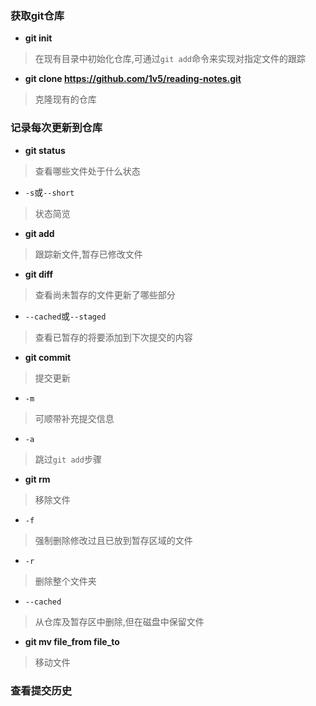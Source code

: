 ### 获取git仓库
- **git init**
>在现有目录中初始化仓库,可通过`git add`命令来实现对指定文件的跟踪

- **git clone https://github.com/1v5/reading-notes.git**
>克隆现有的仓库

### 记录每次更新到仓库
- **git status**
>查看哪些文件处于什么状态

  - `-s`或`--short`
  >状态简览

- **git add**
>跟踪新文件,暂存已修改文件

- **git diff**
>查看尚未暂存的文件更新了哪些部分

  - `--cached`或`--staged`
  >查看已暂存的将要添加到下次提交的内容

- **git commit**
>提交更新

  - `-m`
  >可顺带补充提交信息

  - `-a`
  >跳过`git add`步骤

- **git rm**
>移除文件

  - `-f`
  >强制删除修改过且已放到暂存区域的文件

  - `-r`
  >删除整个文件夹

  - `--cached`
  >从仓库及暂存区中删除,但在磁盘中保留文件

- **git mv file_from file_to**
>移动文件

### 查看提交历史
